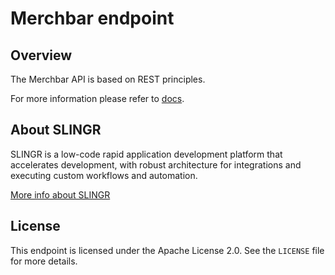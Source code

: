 # Merchbar endpoint

## Overview
The Merchbar API is based on REST principles. 

For more information please refer to [docs](https://slingr-stack.github.io/platform/endpoints_mertchbar.html).

## About SLINGR

SLINGR is a low-code rapid application development platform that accelerates development, with robust architecture for integrations and executing custom workflows and automation.

[More info about SLINGR](https://slingr.io)

## License

This endpoint is licensed under the Apache License 2.0. See the `LICENSE` file for more details.
